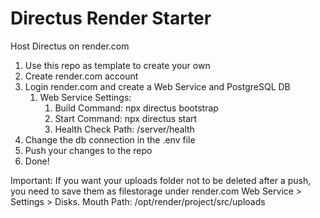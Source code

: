 # Directus Render Starter

Host Directus on render.com

1. Use this repo as template to create your own
2. Create render.com account
3. Login render.com and create a Web Service and PostgreSQL DB
   1. Web Service Settings:
      1. Build Command: npx directus bootstrap
      2. Start Command: npx directus start
      3. Health Check Path:  /server/health
4. Change the db connection in the .env file
5. Push your changes to the repo
6. Done!

Important:
If you want your uploads folder not to be deleted after a push, you need to save them as filestorage under render.com Web Service > Settings > Disks. Mouth Path: /opt/render/project/src/uploads
